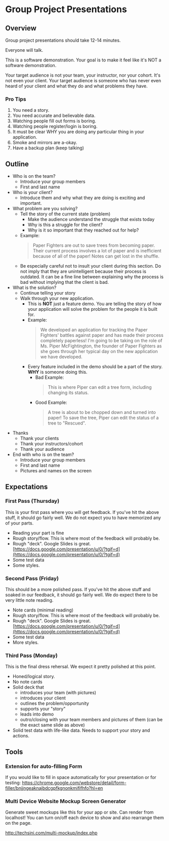 # Group Project Presentations


## Overview

Group project presentations should take 12-14 minutes. 

Everyone will talk.

This is a software demonstration. Your goal is to make it feel like it's NOT a software demonstration.

Your target audience is not your team, your instructor, nor your cohort. It's not even your client. Your target audience is someone who has never even heard of your client and what they do and what problems they have.


### Pro Tips

1. You need a story. 
2. You need accurate and believable data. 
3. Watching people fill out forms is boring.
4. Watching people register/login is boring.
4. It must be clear WHY you are doing any particular thing in your application.
5. Smoke and mirrors are a-okay.
6. Have a backup plan (keep talking)


## Outline

- Who is on the team?
    - Introduce your group members
    - First and last name
- Who is your client?
    - Introduce them and why what they are doing is exciting and important.
- What problem are you solving?
    - Tell the story of the current state (problem)
        - Make the audience understand the struggle that exists today
        - Why is this a struggle for the client?
        - Why is it so important that they reached out for help?
    - Example:
        > Paper Fighters are out to save trees from becoming paper. Their current process involves a lot of paper and is inefficient because of all of the paper! Notes can get lost in the shuffle.
    - Be especially careful not to insult your client during this section. Do not imply that they are unintelligent because their process is outdated. It can be a fine line between explaining why the process is bad without implying that the client is bad.
- What is the solution?
    - Continue telling your story
    - Walk through your new application.
        - This is **NOT** just a feature demo. You are telling the story of how your application will solve the problem for the people it is built for.
        - Example:
            > We developed an application for tracking the Paper Fighters' battles against paper and has made their process completely paperless! I'm going to be taking on the role of Ms. Piper McFightington, the founder of Paper Fighters as she goes through her typical day on the new application we have developed.
        - Every feature included in the demo should be a part of the story. **WHY** is someone doing this.
            - Bad Example:
                > This is where Piper can edit a tree form, including changing its status.
            - Good Example:
                > A tree is about to be chopped down and turned into paper! To save the tree, Piper can edit the status of a tree to "Rescued". 
- Thanks
    - Thank your clients
    - Thank your instructors/cohort
    - Thank your audience
- End with who is on the team?
    - Introduce your group members
    - First and last name
    - Pictures and names on the screen


## Expectations

### First Pass (Thursday)

This is your first pass where you will get feedback. If you've hit the above stuff, it should go fairly well. We do not expect you to have memorized any of your parts.

- Reading your part is fine
- Rough story/flow. This is where most of the feedback will probably be.
- Rough "deck". Google Slides is great. [https://docs.google.com/presentation/u/0/?tgif=d](https://docs.google.com/presentation/u/0/?tgif=d)
- Some test data
- Some styles.

### Second Pass (Friday)

This should be a more polished pass. If you've hit the above stuff and soaked in our feedback, it should go fairly well. We do expect there to be very little note reading.

- Note cards (minimal reading)
- Rough story/flow. This is where most of the feedback will probably be.
- Rough "deck". Google Slides is great. [https://docs.google.com/presentation/u/0/?tgif=d](https://docs.google.com/presentation/u/0/?tgif=d)
- Some test data
- More styles.


### Third Pass (Monday)

This is the final dress rehersal. We expect it pretty polished at this point.

- Honed/logical story.
- No note cards
- Solid deck that 
    - introduces your team (with pictures)
    - introduces your client
    - outlines the problem/opportunity
    - supports your "story"
    - leads into demo
    - outro/closing with your team members and pictures of them (can be the exact same slide as above)
- Solid test data with life-like data. Needs to support your story and actions.
    

## Tools

### Extension for auto-filling Form

If you would like to fill in space automatically for your presentation or for testing: 
https://chrome.google.com/webstore/detail/form-filler/bnjjngeaknajbdcgpfkgnonkmififhfo?hl=en


### Multi Device Website Mockup Screen Generator

Generate sweet mockups like this for your app or site. Can render from localhost! You can turn on/off each device to show and also rearrange them on the page.

http://techsini.com/multi-mockup/index.php

